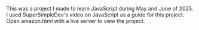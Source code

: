 This was a project I made to learn JavaScript during May and June of 2025. I used SuperSimpleDev's video on JavaScript as a guide for this project.
Open amazon.html with a live server to view the project.
